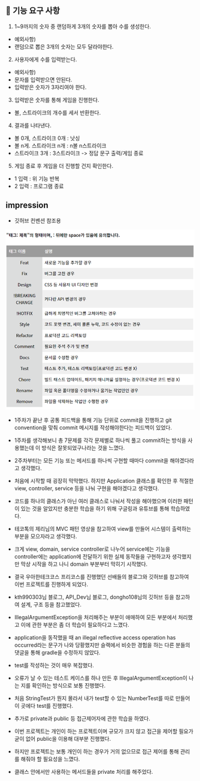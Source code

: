 🚀 기능 요구 사항
-      
1. 1~9까지의 숫자 중 랜덤하게 3개의 숫자를 뽑아 수를 생성한다.
- 예외사항) 
- 랜덤으로 뽑은 3개의 숫자는 모두 달라야한다.

2. 사용자에게 수를 입력받는다.
- 예외사항) 
- 문자를 입력받으면 안된다.
- 입력받은 숫자가 3자리여야 한다.

3. 입력받은 숫자를 통해 게임을 진행한다.
- 볼, 스트라이크의 개수를 세서 반환한다.

4. 결과를 나타낸다.
- 볼 0개, 스트라이크 0개 : 낫싱
- 볼 n게. 스트라이크 n개 : n볼 n스트라이크
- 스트라이크 3개 : 3스트라이크
-> 정답 문구 출력/게임 종료

5. 게임 종료 후 게임을 더 진행할 건지 확인한다.
- 1 입력 : 위 기능 반복
- 2 입력 : 프로그램 종료



impression
-   
- 깃허브 컨벤션 참조용

![img_1.png](img_1.png)

- 1주차가 끝난 후 공통 피드백을 통해 기능 단위로 commit을 진행하고 git convention을 맞춰 commit 메시지를 작성해야한다는 피드백이 있었다.
- 1주차를 생각해보니 총 7문제를 각각 문제별로 하나씩 풀고 commit하는 방식을 사용했는데 이 방식은 잘못되었구나라는 것을 느꼈다.
- 2주차부터는 모든 기능 또는 메서드를 하나씩 구현할 때마다 commit을 해야겠다라고 생각했다.
- 처음에 시작할 때 굉장히 막막했다. 하지만 Application 클래스를 확인한 후 적절한 view, controller, service 등을 나눠 구현을 해야겠다고 생각했다.
- 코드를 하나의 클래스가 아닌 여러 클래스로 나눠서 작성을 해야했으며 이러한 패턴이 있는 것을 알았지만 충분한 학습을 하기 위해 구글링과 유튜브를 통해 학습하였다.
- 테코톡의 제리님의 MVC 패턴 영상을 참고하여 view를 만들어 시스템이 출력하는 부분을 모으자라고 생각했다.
- 크게 view, domain, service controller로 나누어 service에는 기능을 controller에는 application에 전달하기 위한 실제 동작들을 구현하고자 생각했지만 막상 시작을 하고 나니 domain 부분부터 막히기 시작했다.
- 결국 우아한테크코스 프리코스를 진행했던 선배들의 블로그와 깃허브를 참고하여 이번 프로젝트를 진행하게 되었다.
- kth990303님 블로그, API_Dev님 블로그, dongho108님의 깃허브 등을 참고하여 설계, 구조 등을 참고했었다.
- IllegalArgumentException을 처리해주는 부분이 애매하여 모든 부분에서 처리했고 이에 관한 부분은 좀 더 학습이 필요하다고 느꼈다.
- application을 동작했을 때 an illegal reflective access operation has occurred라는 문구가 나와 당황했지만 슬랙에서 비슷한 경험을 하는 다른 분들의 댓글을 통해 gradle을 수정하지 않았다.
- test를 작성하는 것이 매우 복잡했다.
- 오류가 날 수 있는 테스트 케이스를 하나 만든 후 IllegalArgumentException이 나는 지를 확인하는 방식으로 보통 진행했다.
- 처음 StringTest가 뭔지 몰라서 내가 test할 수 있는 NumberTest를 따로 만들어 이 곳에다 test를 진행했다.

- 추가로 private과 public 등 접근제어자에 관한 학습을 하였다.
- 이번 프로젝트는 개인이 하는 프로젝트이며 규모가 크지 않고 접근을 제어할 필요가 굳이 없어 public을 이용해 대부분 진행했다.
- 하지만 프로젝트는 보통 개인이 하는 경우가 거의 없으므로 접근 제어를 통해 관리를 해줘야 할 필요성을 느꼈다.
- 클래스 안에서만 사용하는 메서드들을 private 처리를 해주었다.


